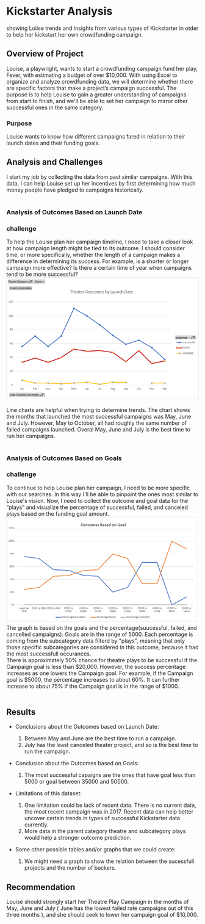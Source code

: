 # Kickstarter Analysis
showing Loiise trends and insights from various types of Kickstarter in otder to help her kickstart her own crowdfunding campaign.
## Overview of Project
Louise, a playwright, wants to start a crowdfunding campaign fund her play, Fever, with estimating a budget of over $10,000. With using Excel to organize and analyze crowdfunding data, we will determine whether there are specific factors that make a project’s campaign successful. The purpose is to help Louise to gain a greater understanding of campaigns from start to finish, and we'll be able to set her campaign to mirror other successful ones in the same category.<br/>

### Purpose
Louise wants to know how different campaigns fared in relation to their launch dates and their funding goals.

## Analysis and Challenges
I start my job by collecting the data from past similar campaigns. With this data, I can help Louise set up her incentives by first determining how much money people have pledged to campaigns historically.<br/><br/>

### Analysis of Outcomes Based on Launch Date
### challenge
To help the Louise plan her campaign timeline, I need to take a closer look at how campaign length might be tied to its outcome. I should consider time, or more specifically, whether the length of a campaign makes a difference in determining its success. For example, is a shorter or longer campaign more effective? Is there a certain time of year when campaigns tend to be more successful?<br/>
![outcomes_vs_launch.png](/resources/outcomes_vs_launch.png)<br/><br/>
Line charts are helpful when trying to determine trends. The chart shows the months that launched the most successful campaigns was May, June and July. However, May to October, all had roughly the same number of failed campaigns launched. Overal May, June and July is the best time to run her campaigns.<br/><br/>

### Analysis of Outcomes Based on Goals
### challenge
To continue to help Louise plan her campaign, I need to be more specific with our searches. In this way I'll be able to pinpoint the ones most similar to Louise's vision. Now, I need to collect the outcome and goal data for the “plays” and visualize the percentage of successful, failed, and canceled plays based on the funding goal amount.<br/>
![outcomes_vs_goals.png](/resources/outcomes_vs_goals.png)<br/>
The graph is based on the goals and the percentage(suucessful, failed, and cancelled campaigns). Goals are in the range of 5000.
Each percentage is coming from the subcategory data filterd by "plays", meaning that only those specific subcategories are considered in this outcome, because it had the most successfull occurances.<br/>There is approximately 50% chance for theatre plays to be successful if the Campaign goal is less than $20,000. However, the success percentage increases as one lowers the Campaign goal. For example, if the Campaign goal is $5000, the percentage increases to about 60%. It can further increase to about 75% if the Campaign goal is in the range of $1000.<br/><br/>




## Results
- Conclusions about the Outcomes based on Launch Date:
    1. Between May and June are the best time to run a campaign.
    2. July has the least canceled theater project, and so is the best time to run the campaign.

- Conclusion about the Outcomes based on Goals:
    1. The most successful capaigns are the ones that have goal less than 5000 or goal between 35000 and 50000.
    
- Limitations of this dataset:
    1. One limitation could be lack of recent data. There is no current data, the most recent campaign was in 2017. Recent data can help better uncover certain trends in types of successful Kickstarter data currently.
    2. More data in the parent category theatre and subcategory plays would help a stronger outcome prediction.

- Some other possible tables and/or graphs that we could create:
    1. We might need a graph to show the relation between the sucessfull projects and the number of backers.<br/>


## Recommendation
Louise should strongly start her Theatre Play Campaign in the months of May, June and July ( June has the lowest failed rate campaigns out of this three months ), and she should seek to lower her campaign goal of $10,000.
